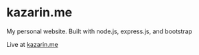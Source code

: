 # kazarin.me
My personal website. Built with node.js, express.js, and bootstrap

Live at [kazarin.me](http://www.kazarin.me)
